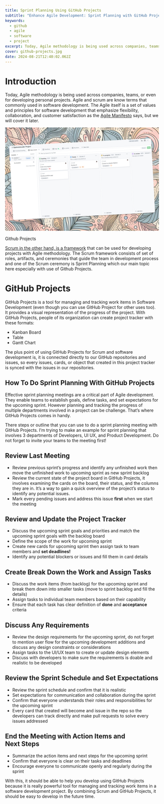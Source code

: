 ```yaml
---
title: Sprint Planning Using GitHub Projects
subtitle: "Enhance Agile Development: Sprint Planning with GitHub Projects"
keywords:
  - github
  - agile
  - software
  - project
excerpt: Today, Agile methodology is being used across companies, teams, or even for developing personal projects. Agile and scrum are know terms that commonly used in software development.
cover: github-projects.jpg
date: 2024-08-21T12:40:02.062Z
---
```


# Introduction

Today, Agile methodology is being used across companies, teams, or even for developing personal projects. Agile and scrum are know terms that commonly used in software development. The Agile itself is a set of values and principles for software development that emphasize flexibility, collaboration, and customer satisfaction as the [Agile Manifesto](https://agilemanifesto.org/) says, but we will cover it later.

![Github Projects](github-projects.jpg)

Github Projects

[Scrum in the other hand, is a framework](https://scrumguides.org/scrum-guide.html#scrum-definition) that can be used for developing projects with Agile methodology. The Scrum framework consists of set of roles, artifacts, and ceremonies that guide the team in development process and one of the Scrum ceremony is Sprint Planning which our main topic here especially with use of Github Projects.

# GitHub Projects

GitHub Projects is a tool for managing and tracking work items in Software Development (even though you can use GitHub Project for other uses too). It provides a visual representation of the progress of the project. With GitHub Projects, people of its organization can create project tracker with these formats:

- Kanban Board
- Table
- Gantt Chart

The plus point of using GitHub Projects for Scrum and software development is, it is connected directly to our GitHub repositories and issues, so every issues, cards, or object that created in this project tracker is synced with the issues in our repositories.

## How To Do Sprint Planning With GitHub Projects

Effective sprint planning meetings are a critical part of Agile development. They enable teams to establish goals, define tasks, and set expectations for the upcoming sprint. However planning and tracking the progress of multiple departments involved in a project can be challenge. That’s where GitHub Projects comes in handy.

There steps or outline that you can use to do a sprint planning meeting with GitHub Projects. I’m trying to make an example for sprint planning that involves 3 departments of Developers, UI UX, and Product Development. Do not forget to invite your teams to the meeting first!

## Review Last Meeting

- Review previous sprint’s progress and identify any unfinished work then move the unfinished work to upcoming sprint as new sprint backlog
- Review the current state of the project board in GitHub Projects, it involves examining the cards on the board, their status, and the columns they are in. It’s a way to gain a quick overview of the project’s status to identify any potential issues.
- Mark every pending issues and address this issue **first** when we start the meeting

## Review and Update the Project Tracker

- Discuss the upcoming sprint goals and priorities and match the upcoming sprint goals with the backlog board
- Define the scope of the work for upcoming sprint
- Create new cards for upcoming sprint then assign task to team members and **set deadlines!**
- Identify any potential blockers or issues and fill them in card details

## Create Break Down the Work and Assign Tasks

- Discuss the work items (from backlog) for the upcoming sprint and break them down into smaller tasks (move to sprint backlog and fill the details)
- Assign tasks to individual team members based on their capability
- Ensure that each task has clear definition of **done** and **acceptance** criteria

## Discuss Any Requirements

- Review the design requirements for the upcoming sprint, do not forget to mention user flow for the upcoming development additions and discuss any design constraints or considerations
- Assign tasks to the UI/UX team to create or update design elements
- Discuss with developers to make sure the requirements is doable and realistic to be developed

## Review the Sprint Schedule and Set Expectations

- Review the sprint schedule and confirm that it is realistic
- Set expectations for communication and collaboration during the sprint
- Confirm that everyone understands their roles and responsibilities for the upcoming sprint
- Every card that created will become and issue in the repo so the developers can track directly and make pull requests to solve every issues addressed

## End the Meeting with Action Items and Next Steps

- Summarize the action items and next steps for the upcoming sprint
- Confirm that everyone is clear on their tasks and deadlines
- Encourage everyone to communicate openly and regularly during the sprint

With this, it should be able to help you develop using GitHub Projects because it is really powerful tool for managing and tracking work items in a software development project. By combining Scrum and GitHub Projects, it should be easy to develop in the future time.